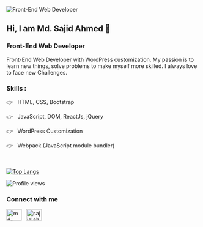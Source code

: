 ![Front-End Web Developer](https://scontent.fdac24-2.fna.fbcdn.net/v/t39.30808-6/272872480_2140385446112823_6014414508037528304_n.jpg?_nc_cat=111&ccb=1-5&_nc_sid=730e14&_nc_eui2=AeFm5cEvidLM6wFNEer6bumGRgoA1-z5B0FGCgDX7PkHQTXSegzWQXEpD_B7M6IiTc4qtNMcv4h6RdY9oeEHvqhl&_nc_ohc=d0RFn-LY8lwAX8N3H9U&_nc_ht=scontent.fdac24-2.fna&oh=00_AT_2Ywyf3Amrkozx3Mc-N7p7J7bDux-prE3KymPdzHQ1_w&oe=61F932E7)

## Hi, I am Md. Sajid Ahmed 👋
### Front-End Web Developer

<p align="left">
  Front-End Web Developer with WordPress customization. My passion is to learn new things, solve problems to make myself more skilled. I always love to face new Challenges.
</p> 
  
<h3 align="left">Skills :</h3>
<p align="left"> 

👉 &nbsp; HTML, CSS, Bootstrap

👉 &nbsp; JavaScript, DOM, ReactJs, jQuery  

👉 &nbsp; WordPress Customization
  
👉 &nbsp; Webpack (JavaScript module bundler)
  
</p>  

<br>



<!-- ----------------------------------------------------------------------------------------------------------------------------------------------------------------------- -->

<!-- <a href="https://www.w3.org/html/" target="_blank" rel="noreferrer"> <img src="https://raw.githubusercontent.com/devicons/devicon/master/icons/html5/html5-original-wordmark.svg" alt="html5" width="40" height="40"/> </a>  &nbsp;
<a href="https://www.w3schools.com/css/" target="_blank" rel="noreferrer"> <img src="https://raw.githubusercontent.com/devicons/devicon/master/icons/css3/css3-original-wordmark.svg" alt="css3" width="40" height="40"/> </a>  &nbsp;
<a href="https://getbootstrap.com" target="_blank" rel="noreferrer"> <img src="https://raw.githubusercontent.com/devicons/devicon/master/icons/bootstrap/bootstrap-plain-wordmark.svg" alt="bootstrap" width="40" height="40"/> </a>  &nbsp;
<a href="https://developer.mozilla.org/en-US/docs/Web/JavaScript" target="_blank" rel="noreferrer"> <img src="https://raw.githubusercontent.com/devicons/devicon/master/icons/javascript/javascript-original.svg" alt="javascript" width="40" height="40"/> </a>  &nbsp;
<a href="https://reactjs.org/" target="_blank" rel="noreferrer"> <img src="https://raw.githubusercontent.com/devicons/devicon/master/icons/react/react-original-wordmark.svg" alt="react" width="40" height="40"/> </a>  &nbsp;
<a href="https://jquery.com/" target="_blank" rel="noreferrer"> <img src="https://openjsf.org/wp-content/uploads/sites/84/2019/10/jquery-logo-vertical_large_square.png" alt="jQuery" width="40" height="40"/> </a>  &nbsp;
<a href="https://www.w3schools.com/js/js_htmldom.asp" target="_blank" rel="noreferrer"> <img src="https://a.ilovecoding.org/thumb/dom.png" alt="dom" width="40" height="40"/> </a>  &nbsp;
<a href="https://wordpress.org/" target="_blank" rel="noreferrer"> <img src="https://cdn-icons-png.flaticon.com/512/174/174881.png" alt="jQuery" width="40" height="40"/> </a> -->

<!-- ----------------------------------------------------------------------------------------------------------------------------------------------------------------------- -->

<!-- <h3 align="left">Tools</h3>
<p align="left">
<a href="https://webpack.js.org" target="_blank" rel="noreferrer"> <img src="https://raw.githubusercontent.com/webpack/media/master/logo/icon-square-big.png" alt="webpack" width="40" height="40"/> </a>  &nbsp;
<a href="https://babeljs.io/" target="_blank" rel="noreferrer"> <img src="https://upload.wikimedia.org/wikipedia/commons/thumb/0/02/Babel_Logo.svg/1280px-Babel_Logo.svg.png" alt="babel" width="40" height="40"/> </a>  &nbsp;
<a href="https://git-scm.com/" target="_blank" rel="noreferrer"> <img src="https://www.vectorlogo.zone/logos/git-scm/git-scm-icon.svg" alt="git" width="40" height="40"/> </a> &nbsp;
<a href="https://www.photoshop.com/en" target="_blank" rel="noreferrer"> <img src="https://raw.githubusercontent.com/devicons/devicon/master/icons/photoshop/photoshop-line.svg" alt="photoshop" width="40" height="40"/> </a> 
</p> -->

<!-- ----------------------------------------------------------------------------------------------------------------------------------------------------------------------- -->




[![Top Langs](https://github-readme-stats.vercel.app/api/top-langs/?username=md-sajidahmed)](https://github.com/anuraghazra/github-readme-stats)

![Profile views](https://gpvc.arturio.dev/md-sajidahmed) 

<h3 align="left">Connect with me</h3>
<p align="left">
<a href="https://linkedin.com/in/md-sajidahmed" target="blank"><img align="center" src="https://raw.githubusercontent.com/rahuldkjain/github-profile-readme-generator/master/src/images/icons/Social/linked-in-alt.svg" alt="md-sajidahmed" height="30" width="40" /></a>  &nbsp;
<a href="https://fb.com/sajid.ahmed.7796420" target="blank"><img align="center" src="https://raw.githubusercontent.com/rahuldkjain/github-profile-readme-generator/master/src/images/icons/Social/facebook.svg" alt="sajid.ahmed.7796420" height="30" width="40" /></a>
</p>







  



